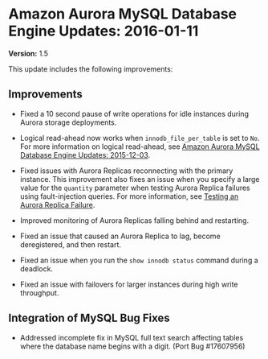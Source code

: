 # Amazon Aurora MySQL Database Engine Updates: 2016\-01\-11<a name="AuroraMySQL.Updates.20160111"></a>

**Version:** 1\.5

This update includes the following improvements:

## Improvements<a name="AuroraMySQL.Updates.20160111.Improvements"></a>

+ Fixed a 10 second pause of write operations for idle instances during Aurora storage deployments\.

+ Logical read\-ahead now works when `innodb_file_per_table` is set to `No`\. For more information on logical read\-ahead, see [Amazon Aurora MySQL Database Engine Updates: 2015\-12\-03](AuroraMySQL.Updates.20151203.md)\.

+ Fixed issues with Aurora Replicas reconnecting with the primary instance\. This improvement also fixes an issue when you specify a large value for the `quantity` parameter when testing Aurora Replica failures using fault\-injection queries\. For more information, see [Testing an Aurora Replica Failure](AuroraMySQL.Managing.md#AuroraMySQL.Managing.FaultInjectionQueries.ReplicaFailure)\.

+ Improved monitoring of Aurora Replicas falling behind and restarting\.

+ Fixed an issue that caused an Aurora Replica to lag, become deregistered, and then restart\.

+ Fixed an issue when you run the `show innodb status` command during a deadlock\.

+ Fixed an issue with failovers for larger instances during high write throughput\.

## Integration of MySQL Bug Fixes<a name="AuroraMySQL.Updates.20160111.BugFixes"></a>

+ Addressed incomplete fix in MySQL full text search affecting tables where the database name begins with a digit\. \(Port Bug \#17607956\) 